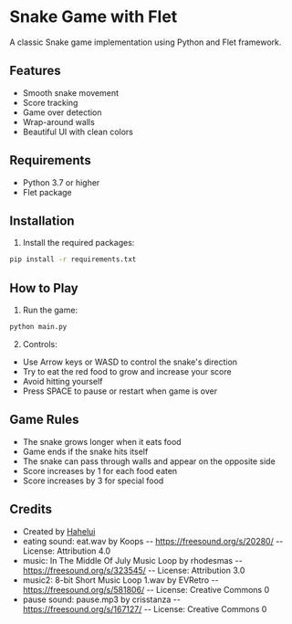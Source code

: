# Snake Game with Flet

A classic Snake game implementation using Python and Flet framework.

## Features
- Smooth snake movement
- Score tracking
- Game over detection
- Wrap-around walls
- Beautiful UI with clean colors

## Requirements
- Python 3.7 or higher
- Flet package

## Installation
1. Install the required packages:
```bash
pip install -r requirements.txt
```

## How to Play
1. Run the game:
```bash
python main.py
```

2. Controls:
- Use Arrow keys or WASD to control the snake's direction
- Try to eat the red food to grow and increase your score
- Avoid hitting yourself
- Press SPACE to pause or restart when game is over

## Game Rules
- The snake grows longer when it eats food
- Game ends if the snake hits itself
- The snake can pass through walls and appear on the opposite side
- Score increases by 1 for each food eaten
- Score increases by 3 for special food

## Credits
- Created by [Hahelui](https://github.com/hahelui)
- eating sound: eat.wav by Koops -- https://freesound.org/s/20280/ -- License: Attribution 4.0
- music: In The Middle Of July Music Loop by rhodesmas -- https://freesound.org/s/323545/ -- License: Attribution 3.0
- music2: 8-bit Short Music Loop 1.wav by EVRetro -- https://freesound.org/s/581806/ -- License: Creative Commons 0
- pause sound: pause.mp3 by crisstanza -- https://freesound.org/s/167127/ -- License: Creative Commons 0
